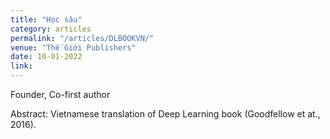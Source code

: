 ```yaml
---
title: "Học sâu"
category: articles
permalink: "/articles/DLBOOKVN/"
venue: "Thế Giới Publishers"
date: 10-01-2022
link:
---
```

[comment]: <>
Founder, Co-first author

Abstract: Vietnamese translation of Deep Learning book (Goodfellow et at., 2016). 
